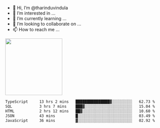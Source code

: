 - 👋 Hi, I’m @tharinduvindula
- 👀 I’m interested in ...
- 🌱 I’m currently learning ...
- 💞️ I’m looking to collaborate on ...
- 📫 How to reach me ...

<!---
tharinduvindula/tharinduvindula is a ✨ special ✨ repository because its `README.md` (this file) appears on your GitHub profile.
You can click the Preview link to take a look at your changes.
--->

<img height="180em" src="https://github-readme-stats.vercel.app/api?username=tharinduvindula&show_icons=true&hide_border=false&&count_private=true&include_all_commits=true" />


<!--START_SECTION:waka-->

```txt
TypeScript     13 hrs 2 mins   ███████████████▓░░░░░░░░░   62.73 %
SQL            3 hrs 7 mins    ███▓░░░░░░░░░░░░░░░░░░░░░   15.04 %
HTML           2 hrs 12 mins   ██▓░░░░░░░░░░░░░░░░░░░░░░   10.60 %
JSON           43 mins         █░░░░░░░░░░░░░░░░░░░░░░░░   03.49 %
JavaScript     36 mins         ▓░░░░░░░░░░░░░░░░░░░░░░░░   02.92 %
```

<!--END_SECTION:waka-->
